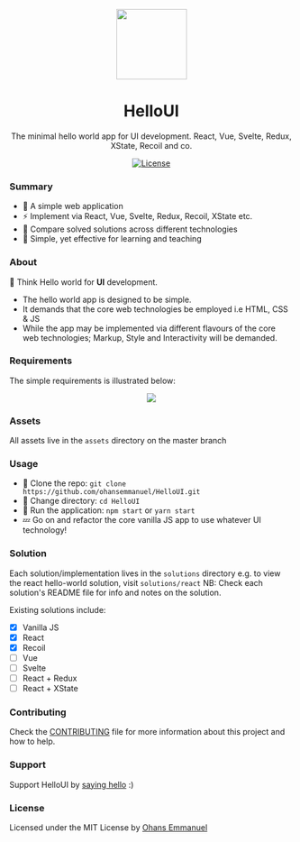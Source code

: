 <p align="center">
	<a href="#" target="_blank">
		<img width="125" src="https://github.com/ohansemmanuel/HelloUI/blob/master/assets/logo.png">
	</a>
</p>
<h1 align="center">HelloUI</h1>
<p align="center">The minimal hello world app for UI development. React, Vue, Svelte, Redux, XState, Recoil and co.</p>
<p align="center">
	<a href="https://license.kabir.sh"><img src="https://img.shields.io/badge/license-MIT-blue.svg" alt="License"></a>
</p>

### Summary

- :tada: A simple web application
- :zap: Implement via React, Vue, Svelte, Redux, Recoil, XState etc.
- :hammer: Compare solved solutions across different technologies
- :rocket: Simple, yet effective for learning and teaching

### About

:thought_balloon: Think Hello world for **UI** development.

- The hello world app is designed to be simple.
- It demands that the core web technologies be employed i.e HTML, CSS & JS
- While the app may be implemented via different flavours of the core web technologies; Markup, Style and Interactivity will be demanded.

### Requirements

The simple requirements is illustrated below:

<p align="center">
	<a href="#" target="_blank">
		<img src="https://github.com/ohansemmanuel/HelloUI/blob/master/assets/requirements.png">
	</a>
</p>

### Assets

All assets live in the `assets` directory on the master branch

### Usage

- :high_brightness: Clone the repo: `git clone https://github.com/ohansemmanuel/HelloUI.git`
- :eyes: Change directory: `cd HelloUI`
- :brain: Run the application: `npm start` or `yarn start`
- :zzz: Go on and refactor the core vanilla JS app to use whatever UI technology!

### Solution

Each solution/implementation lives in the `solutions` directory e.g. to view the react hello-world solution, visit `solutions/react`
NB: Check each solution's README file for info and notes on the solution.

Existing solutions include:

- [x] Vanilla JS
- [x] React
- [x] Recoil
- [ ] Vue
- [ ] Svelte
- [ ] React + Redux
- [ ] React + XState

### Contributing

Check the [CONTRIBUTING](/CONTRIBUTING.md) file for more information about this project and how to help.

### Support

Support HelloUI by [saying hello](https://twitter.com/ohansemmanuel?lang=en) :)

### License

Licensed under the MIT License by [Ohans Emmanuel](https://www.ohansemmanuel.com/)
